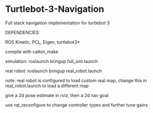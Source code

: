 # Turtlebot-3-Navigation

Full stack navigation implementation for turtlebot 3


DEPENDENCIES:

ROS Kinetic, PCL, Eigen, turtlebot3*

compile with catkin_make

simulation: roslaunch bringup full_sim.launch

real robot: roslaunch bringup real_robot.launch

note: real robot is configured to load custom real map, change this in real_robot.launch to load a different map

give a 2d pose estimate in rviz, then a 2d nav goal

use rqt_reconfigure to change controller types and further tune gains
